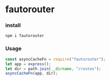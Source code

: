 # fautorouter

### install

```shell
npm i fautorouter
```

### Usage

```js
const asyncCacheFn = require("fautorouter");
let app = express();
let dir = path.join(__dirname, "/routes");
asyncCacheFn(app, dir);
```
